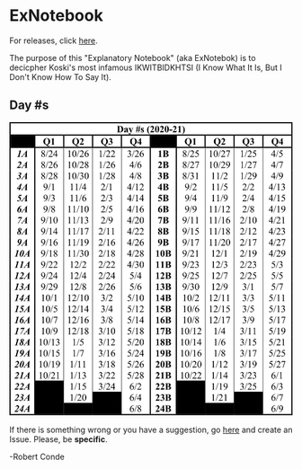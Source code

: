 # ExNotebook
 For releases, click [here](https://github.com/RobertConde/ExNotebook/releases/latest).
 
 The purpose of this "Explanatory Notebook" (aka ExNotebok) is to decicpher Koski's most infamous IKWITBIDKHTSI (I Know What It Is, But I Don't Know How To Say It).
 
## Day #s
![](/CREATION/DAYS/2020-21.png)
 
 If there is something wrong or you have a suggestion, go [here](https://github.com/RobertConde/ExNotebook/issues) and create an Issue. Please, be **specific**.
 
 -Robert Conde
 
